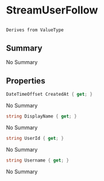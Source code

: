 # StreamUserFollow

## 
```c#
Derives from ValueType
```

## Summary

No Summary
## Properties

```c#
DateTimeOffset CreatedAt { get; } 
```
No Summary
```c#
string DisplayName { get; } 
```
No Summary
```c#
string UserId { get; } 
```
No Summary
```c#
string Username { get; } 
```
No Summary
